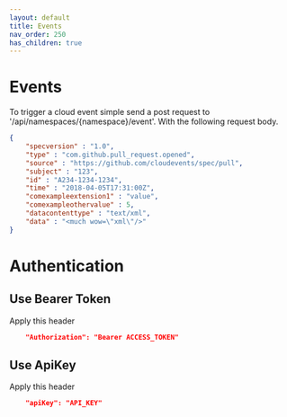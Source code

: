 ```yaml
---
layout: default
title: Events
nav_order: 250
has_children: true
---
```


# Events

To trigger a cloud event simple send a post request to '/api/namespaces/{namespace}/event'. With the following request body.

```json
{
    "specversion" : "1.0",
    "type" : "com.github.pull_request.opened",
    "source" : "https://github.com/cloudevents/spec/pull",
    "subject" : "123",
    "id" : "A234-1234-1234",
    "time" : "2018-04-05T17:31:00Z",
    "comexampleextension1" : "value",
    "comexampleothervalue" : 5,
    "datacontenttype" : "text/xml",
    "data" : "<much wow=\"xml\"/>"
}
```

# Authentication

## Use Bearer Token

Apply this header
```json
    "Authorization": "Bearer ACCESS_TOKEN"
```

## Use ApiKey

Apply this header
```json
    "apiKey": "API_KEY"
```